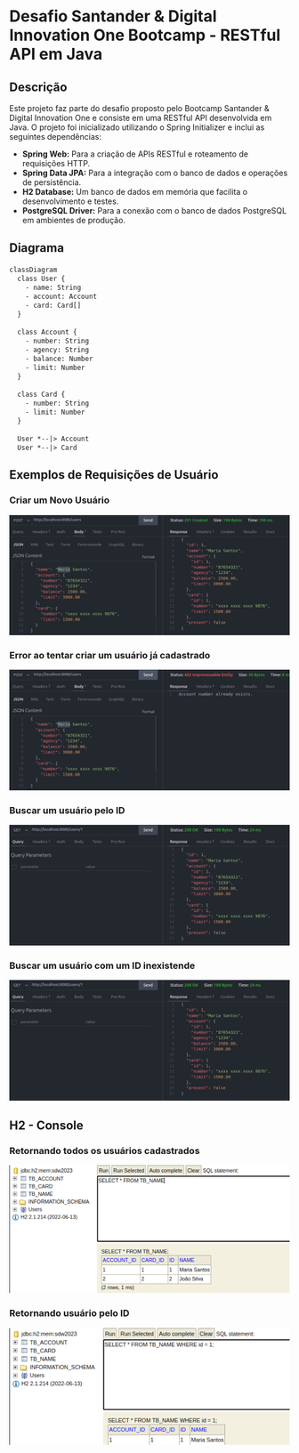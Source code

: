 # Desafio Santander & Digital Innovation One Bootcamp - RESTful API em Java

## Descrição

Este projeto faz parte do desafio proposto pelo Bootcamp Santander & Digital Innovation One e consiste em uma RESTful API desenvolvida em Java. O projeto foi inicializado utilizando o Spring Initializer e inclui as seguintes dependências:

- **Spring Web:** Para a criação de APIs RESTful e roteamento de requisições HTTP.
- **Spring Data JPA:** Para a integração com o banco de dados e operações de persistência.
- **H2 Database:** Um banco de dados em memória que facilita o desenvolvimento e testes.
- **PostgreSQL Driver:** Para a conexão com o banco de dados PostgreSQL em ambientes de produção.

## Diagrama

```mermaid
classDiagram
  class User {
    - name: String
    - account: Account
    - card: Card[]
  }

  class Account {
    - number: String
    - agency: String
    - balance: Number
    - limit: Number
  }

  class Card {
    - number: String
    - limit: Number
  }

  User *--|> Account
  User *--|> Card
```

## Exemplos de Requisições de Usuário

### Criar um Novo Usuário

![create user](src/main/resources/static/assets/created.png)

### Error ao tentar criar um usuário já cadastrado

![error user](src/main/resources/static/assets/user-ex.png)

### Buscar um usuário pelo ID

![user by id](src/main/resources/static/assets/find-by-id.png)

### Buscar um usuário com um ID inexistende

![user by id](src/main/resources/static/assets/find-by-id.png)

## H2 - Console

### Retornando todos os usuários cadastrados

![user by id](src/main/resources/static/assets/h2-console01.png)

### Retornando usuário pelo ID

![user by id](src/main/resources/static/assets/h2-console02.png)






